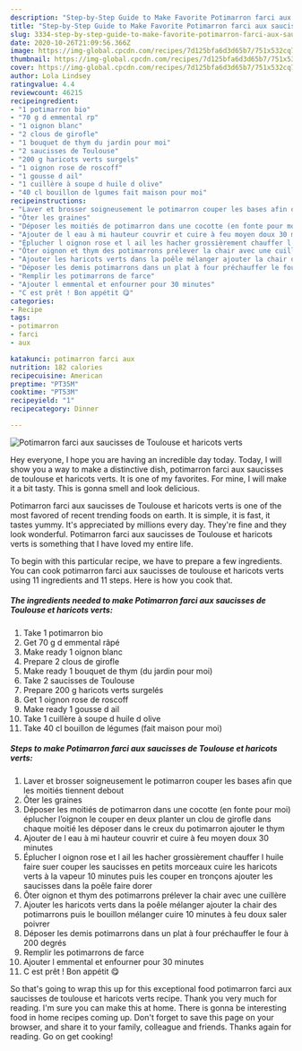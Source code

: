 ```yaml
---
description: "Step-by-Step Guide to Make Favorite Potimarron farci aux saucisses de Toulouse et haricots verts"
title: "Step-by-Step Guide to Make Favorite Potimarron farci aux saucisses de Toulouse et haricots verts"
slug: 3334-step-by-step-guide-to-make-favorite-potimarron-farci-aux-saucisses-de-toulouse-et-haricots-verts
date: 2020-10-26T21:09:56.366Z
image: https://img-global.cpcdn.com/recipes/7d125bfa6d3d65b7/751x532cq70/potimarron-farci-aux-saucisses-de-toulouse-et-haricots-verts-photo-principale-de-la-recette.jpg
thumbnail: https://img-global.cpcdn.com/recipes/7d125bfa6d3d65b7/751x532cq70/potimarron-farci-aux-saucisses-de-toulouse-et-haricots-verts-photo-principale-de-la-recette.jpg
cover: https://img-global.cpcdn.com/recipes/7d125bfa6d3d65b7/751x532cq70/potimarron-farci-aux-saucisses-de-toulouse-et-haricots-verts-photo-principale-de-la-recette.jpg
author: Lola Lindsey
ratingvalue: 4.4
reviewcount: 46215
recipeingredient:
- "1 potimarron bio"
- "70 g d emmental rp"
- "1 oignon blanc"
- "2 clous de girofle"
- "1 bouquet de thym du jardin pour moi"
- "2 saucisses de Toulouse"
- "200 g haricots verts surgels"
- "1 oignon rose de roscoff"
- "1 gousse d ail"
- "1 cuillère à soupe d huile d olive"
- "40 cl bouillon de lgumes fait maison pour moi"
recipeinstructions:
- "Laver et brosser soigneusement le potimarron couper les bases afin que les moitiés tiennent debout"
- "Ôter les graines"
- "Déposer les moitiés de potimarron dans une cocotte (en fonte pour moi) éplucher l’oignon le couper en deux planter un clou de girofle dans chaque moitié les déposer dans le creux du potimarron ajouter le thym"
- "Ajouter de l eau à mi hauteur couvrir et cuire à feu moyen doux 30 minutes"
- "Éplucher l oignon rose et l ail les hacher grossièrement chauffer l huile faire suer couper les saucisses en petits morceaux cuire les haricots verts à la vapeur 10 minutes puis les couper en tronçons ajouter les saucisses dans la poêle faire dorer"
- "Ôter oignon et thym des potimarrons prélever la chair avec une cuillère"
- "Ajouter les haricots verts dans la poêle mélanger ajouter la chair des potimarrons puis le bouillon mélanger cuire 10 minutes à feu doux saler poivrer"
- "Déposer les demis potimarrons dans un plat à four préchauffer le four à 200 degrés"
- "Remplir les potimarrons de farce"
- "Ajouter l emmental et enfourner pour 30 minutes"
- "C est prêt ! Bon appétit 😋"
categories:
- Recipe
tags:
- potimarron
- farci
- aux

katakunci: potimarron farci aux 
nutrition: 182 calories
recipecuisine: American
preptime: "PT35M"
cooktime: "PT53M"
recipeyield: "1"
recipecategory: Dinner

---
```



![Potimarron farci aux saucisses de Toulouse et haricots verts](https://img-global.cpcdn.com/recipes/7d125bfa6d3d65b7/751x532cq70/potimarron-farci-aux-saucisses-de-toulouse-et-haricots-verts-photo-principale-de-la-recette.jpg)

Hey everyone, I hope you are having an incredible day today. Today, I will show you a way to make a distinctive dish, potimarron farci aux saucisses de toulouse et haricots verts. It is one of my favorites. For mine, I will make it a bit tasty. This is gonna smell and look delicious.

Potimarron farci aux saucisses de Toulouse et haricots verts is one of the most favored of recent trending foods on earth. It is simple, it is fast, it tastes yummy. It's appreciated by millions every day. They're fine and they look wonderful. Potimarron farci aux saucisses de Toulouse et haricots verts is something that I have loved my entire life.




To begin with this particular recipe, we have to prepare a few ingredients. You can cook potimarron farci aux saucisses de toulouse et haricots verts using 11 ingredients and 11 steps. Here is how you cook that.

<!--inarticleads1-->

##### The ingredients needed to make Potimarron farci aux saucisses de Toulouse et haricots verts:

1. Take 1 potimarron bio
1. Get 70 g d emmental râpé
1. Make ready 1 oignon blanc
1. Prepare 2 clous de girofle
1. Make ready 1 bouquet de thym (du jardin pour moi)
1. Take 2 saucisses de Toulouse
1. Prepare 200 g haricots verts surgelés
1. Get 1 oignon rose de roscoff
1. Make ready 1 gousse d ail
1. Take 1 cuillère à soupe d huile d olive
1. Take 40 cl bouillon de légumes (fait maison pour moi)




<!--inarticleads2-->

##### Steps to make Potimarron farci aux saucisses de Toulouse et haricots verts:

1. Laver et brosser soigneusement le potimarron couper les bases afin que les moitiés tiennent debout
1. Ôter les graines
1. Déposer les moitiés de potimarron dans une cocotte (en fonte pour moi) éplucher l’oignon le couper en deux planter un clou de girofle dans chaque moitié les déposer dans le creux du potimarron ajouter le thym
1. Ajouter de l eau à mi hauteur couvrir et cuire à feu moyen doux 30 minutes
1. Éplucher l oignon rose et l ail les hacher grossièrement chauffer l huile faire suer couper les saucisses en petits morceaux cuire les haricots verts à la vapeur 10 minutes puis les couper en tronçons ajouter les saucisses dans la poêle faire dorer
1. Ôter oignon et thym des potimarrons prélever la chair avec une cuillère
1. Ajouter les haricots verts dans la poêle mélanger ajouter la chair des potimarrons puis le bouillon mélanger cuire 10 minutes à feu doux saler poivrer
1. Déposer les demis potimarrons dans un plat à four préchauffer le four à 200 degrés
1. Remplir les potimarrons de farce
1. Ajouter l emmental et enfourner pour 30 minutes
1. C est prêt ! Bon appétit 😋




So that's going to wrap this up for this exceptional food potimarron farci aux saucisses de toulouse et haricots verts recipe. Thank you very much for reading. I'm sure you can make this at home. There is gonna be interesting food in home recipes coming up. Don't forget to save this page on your browser, and share it to your family, colleague and friends. Thanks again for reading. Go on get cooking!
